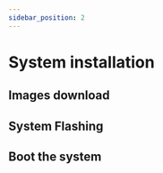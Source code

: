 ```yaml
---
sidebar_position: 2
---
```


# System installation

## Images download

## System Flashing

## Boot the system
